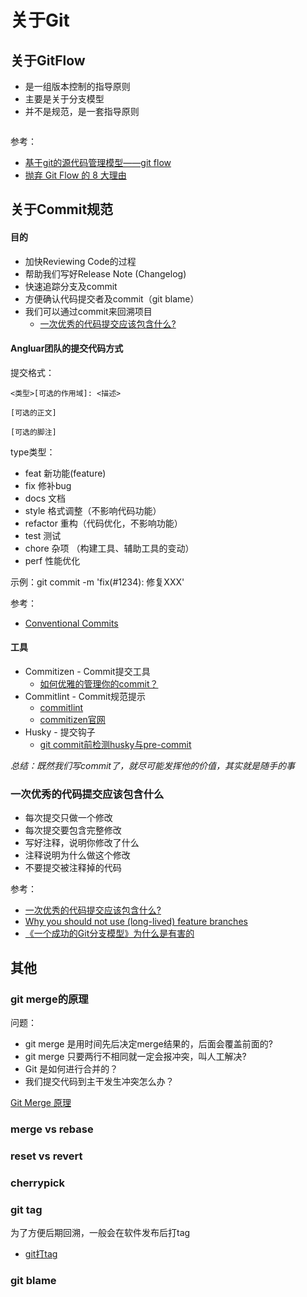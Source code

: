 # 关于Git

## 关于GitFlow
- 是一组版本控制的指导原则
- 主要是关于分支模型
- 并不是规范，是一套指导原则

<img :src="$withBase('/assets/git/git-flow-nvie.png')" />

参考：
- [基于git的源代码管理模型——git flow](https://www.ituring.com.cn/article/56870)
- [抛弃 Git Flow 的 8 大理由](https://tech.sina.com.cn/roll/2020-03-20/doc-iimxxsth0618703.shtml)

## 关于Commit规范
#### 目的
- 加快Reviewing Code的过程
- 帮助我们写好Release Note (Changelog)
- 快速追踪分支及commit
- 方便确认代码提交者及commit（git blame）
- 我们可以通过commit来回溯项目
  - [一次优秀的代码提交应该包含什么?](https://kb.cnblogs.com/page/181762/)

#### Angluar团队的提交代码方式
提交格式：
```
<类型>[可选的作用域]: <描述>

[可选的正文]

[可选的脚注]
```

type类型：
- feat 新功能(feature)
- fix 修补bug
- docs 文档
- style  格式调整（不影响代码功能）
- refactor 重构（代码优化，不影响功能）
- test 测试
- chore 杂项 （构建工具、辅助工具的变动）
- perf 性能优化

示例：git commit -m 'fix(#1234): 修复XXX'

参考：
- [Conventional Commits](https://www.conventionalcommits.org/zh-hans/v1.0.0-beta.4/)

#### 工具
- Commitizen - Commit提交工具
  - [如何优雅的管理你的commit？](https://zhuanlan.zhihu.com/p/78668900)
- Commitlint - Commit规范提示
  - [commitlint](https://segmentfault.com/a/1190000017790694)
  - [commitizen官网](https://commitlint.js.org/)
- Husky - 提交钩子
  - [git commit前检测husky与pre-commit](https://segmentfault.com/a/1190000015953265)

*总结：既然我们写commit了，就尽可能发挥他的价值，其实就是随手的事*

### 一次优秀的代码提交应该包含什么
- 每次提交只做一个修改
- 每次提交要包含完整修改
- 写好注释，说明你修改了什么
- 注释说明为什么做这个修改
- 不要提交被注释掉的代码

参考：
- [一次优秀的代码提交应该包含什么?](https://kb.cnblogs.com/page/181762/)
- [Why you should not use (long-lived) feature branches](https://www.freecodecamp.org/news/why-you-should-not-use-feature-branches-a86950126124/)
- [《一个成功的Git分支模型》为什么是有害的](https://www.jianshu.com/p/748e4892871a)

## 其他

### git merge的原理
问题：
- git merge 是用时间先后决定merge结果的，后面会覆盖前面的?
- git merge 只要两行不相同就一定会报冲突，叫人工解决?
- Git 是如何进行合并的？
- 我们提交代码到主干发生冲突怎么办？

[Git Merge 原理](https://blog.csdn.net/u012937029/article/details/77161584)

### merge vs rebase

### reset vs revert

### cherrypick

### git tag
为了方便后期回溯，一般会在软件发布后打tag
- [git打tag](https://www.jianshu.com/p/cdd80dd15593)

### git blame